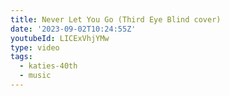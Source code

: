 ```yaml
---
title: Never Let You Go (Third Eye Blind cover)
date: '2023-09-02T10:24:55Z'
youtubeId: LICExVhjYMw
type: video
tags:
  - katies-40th
  - music
---
```


